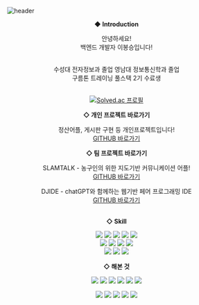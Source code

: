 ![header](https://capsule-render.vercel.app/api?type=waving&color=auto&height=200&section=header&text=LeeBongSeung&fontSize=60)

<div align=center>
  
**◆ Introduction**

안녕하세요! <br/> 백엔드 개발자 이봉승입니다!<br/>
<br/>

수성대 전자정보과 졸업
영남대 정보통신학과 졸업 <br/>
구름톤 트레이닝 풀스택 2기 수료생 <br/>
<br/>

[![Solved.ac 프로필](http://mazassumnida.wtf/api/v2/generate_badge?boj=yui5227)](https://solved.ac/yui5227)<br>

**◇ 개인 프로젝트 바로가기**

정산어플, 게시판 구현 등 개인프로젝트입니다!<br>
[GITHUB 바로가기](https://github.com/leebongseung/goormtoon-backend-assignment?tab=readme-ov-file)<br>

**◇ 팀 프로젝트 바로가기**

SLAMTALK - 농구인의 위한 지도기반 커뮤니케이션 어플! <br>
[GITHUB 바로가기](https://github.com/SlamTalk/slam-talk-backend) <br>

DJIDE - chatGPT와 함께하는 웹기반 페어 프로그래밍 IDE <br>
[GITHUB 바로가기](https://github.com/The-Great-Sign)   <br>
<br>

**◇ Skill**

<img src="https://img.shields.io/badge/java-007396?style=for-the-badge&logo=java&logoColor=white">
<img src="https://img.shields.io/badge/mysql-4479A1?style=for-the-badge&logo=mysql&logoColor=white">
<img src="https://img.shields.io/badge/springboot-6DB33F?style=for-the-badge&logo=springboot&logoColor=white">
<img src="https://img.shields.io/badge/spring security-6DB33F?style=for-the-badge&logo=springsecurity&logoColor=white">
<img src="https://img.shields.io/badge/jwt-000000?style=for-the-badge&logo=JSONWebTokens&logoColor=white">
<br>

<img src="https://img.shields.io/badge/hibernate-59666C?style=for-the-badge&logo=hibernate&logoColor=white">
<img src="https://img.shields.io/badge/WebSocket-010101?style=for-the-badge&logo=socketdotio&logoColor=white">
<img src="https://img.shields.io/badge/redis-DC382D?style=for-the-badge&logo=redis&logoColor=white">
<img src="https://img.shields.io/badge/swaager-85EA2D?style=for-the-badge&logo=swagger&logoColor=white">
<br>

<img src="https://img.shields.io/badge/-Git-F05032?style=for-the-badge&logo=git&logoColor=ffffff">
<img src="https://img.shields.io/badge/Github Actions-2088FF?style=for-the-badge&logo=githubactions&logoColor=white">
<img src="https://img.shields.io/badge/Intellij IDEA-000000?style=for-the-badge&logo=intellijidea&logoColor=white">
<br>


**◇ 해본 것**

<img src="https://img.shields.io/badge/docker-2496ED?style=for-the-badge&logo=docker&logoColor=white">
<img src="https://img.shields.io/badge/Amazon RDS-527FFF?style=for-the-badge&logo=amazonrds&logoColor=white">
<img src="https://img.shields.io/badge/Amazon EC2-FF9900?style=for-the-badge&logo=amazonec2&logoColor=white">
<img src="https://img.shields.io/badge/Amazon S3-569A31?style=for-the-badge&logo=amazons3&logoColor=white">
<img src="https://img.shields.io/badge/letsencrypt-003A70?style=for-the-badge&logo=letsencrypt&logoColor=white">
<img src="https://img.shields.io/badge/NGINX-009639?style=for-the-badge&logo=NGINX&logoColor=white">
<br>

<img src="https://img.shields.io/badge/html5-E34F26?style=for-the-badge&logo=html5&logoColor=white"/> <img src="https://img.shields.io/badge/css3-1572B6?style=for-the-badge&logo=css3&logoColor=white"/> <img src="https://img.shields.io/badge/JavaScript-F7DF1E?style=for-the-badge&logo=JavaScript&logoColor=white"/> <img src="https://img.shields.io/badge/React-61DAFB?style=for-the-badge&logo=React&logoColor=white"/> <img src="https://img.shields.io/badge/Redux-764ABC?style=for-the-badge&logo=Redux&logoColor=white"/>


<!--
**leebongseung/leebongseung** is a ✨ _special_ ✨ repository because its `README.md` (this file) appears on your GitHub profile.

Here are some ideas to get you started:

- 🔭 I’m currently working on ...
- 🌱 I’m currently learning ...
- 👯 I’m looking to collaborate on ...
- 🤔 I’m looking for help with ...
- 💬 Ask me about ...
- 📫 How to reach me: ...
- 😄 Pronouns: ...
- ⚡ Fun fact: ...
-->
